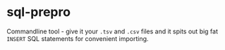 # sql-prepro
Commandline tool - give it your `.tsv` and `.csv` files and it spits out big fat
`INSERT` SQL statements for convenient importing.
